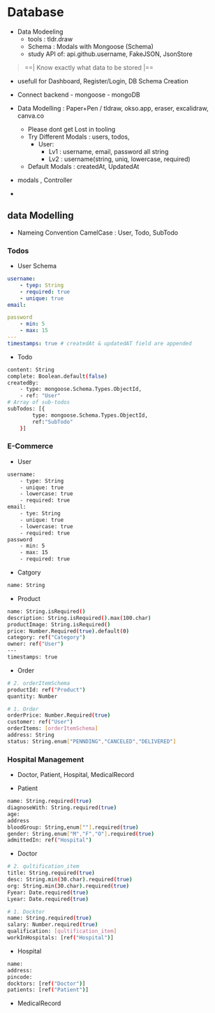 # Database

- Data Modeeling
	- tools : tldr.draw
	- Schema : Modals with Mongoose (Schema)
	- study API of: api.github.username, FakeJSON, JsonStore

> ==| Know exactly what data to be stored |==
- usefull for Dashboard, Register/Login, DB Schema Creation
- Connect backend - mongoose - mongoDB
- Data Modelling : Paper+Pen / tldraw, okso.app, eraser, excalidraw, canva.co
	- Please dont get Lost in tooling
	- Try Different Modals : users, todos,
		- User: 
			- Lv1 : username, email, password all string
			- Lv2 : username(string, uniq, lowercase, required)
	- Default Modals : createdAt, UpdatedAt

- modals , Controller
+ 

## data Modelling
- Nameing Convention CamelCase : User, Todo, SubTodo

### Todos
+ User Schema
```yml
username:
	- tyep: String
	- required: true
	- unique: true
email:

password
	- min: 5
	- max: 15
---
timestamps: true # createdAt & updatedAT field are appended
```

+ Todo

```sh
content: String
complete: Boolean.default(false)
createdBy:
	- type: mongoose.Schema.Types.ObjectId,
	- ref: "User"
# Array of sub-todos
subTodos: [{
		type: mongoose.Schema.Types.ObjectId,
		ref:"SubTodo"
	}]

```

### E-Commerce

+ User 
```sh
username:
	- type: String
	- unique: true
	- lowercase: true
	- required: true
email:
	- tye: String
	- unique: true
	- lowercase: true
	- required: true
password
	- min: 5
	- max: 15
	- required: true
```

+ Catgory
```sh
name: String
```

+ Product
```sh
name: String.isRequired()
description: String.isRequired().max(100.char)
productImage: String.isRequired()
price: Number.Required(true).default(0)
category: ref("Category")
owner: ref("User")
---
timestamps: true
```

+ Order
```sh
# 2. orderItemSchema
productId: ref("Product")
quantity: Number

# 1. Order
orderPrice: Number.Required(true)
customer: ref("User")
orderItems: [orderItemSchema]
address: String
status: String.enum["PENNDING","CANCELED","DELIVERED"]
```

### Hospital Management
- Doctor, Patient, Hospital, MedicalRecord

+ Patient
```sh
name: String.required(true)
diagnoseWith: String.required(true)
age:
address
bloodGroup: String,enum[""].required(true)
gender: String.enum["M","F","O"].required(true)
admittedIn: ref("Hospital")
```

+ Doctor
```sh
# 2. qultification_item
title: String.required(true)
desc: String.min(30.char).required(true)
org: String.min(30.char).required(true)
Fyear: Date.required(true)
Lyear: Date.required(true)

# 1. Docktor
name: String.required(true)
salary: Number.required(true)
qualification: [qultification_item]
workInHospitals: [ref("Hospital")]
```


+ Hospital
```sh
name:
address:
pincode: 
docktors: [ref("Doctor")]
patients: [ref("Patient")]
```

+ MedicalRecord
```sh
```

